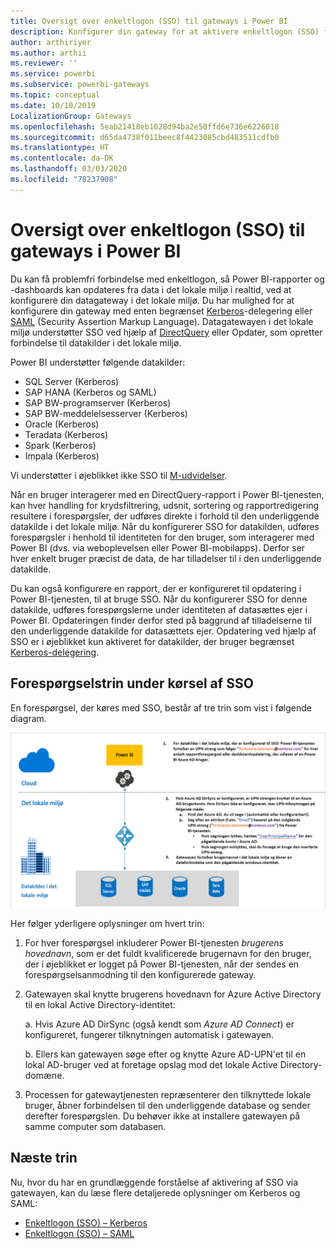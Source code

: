 ```yaml
---
title: Oversigt over enkeltlogon (SSO) til gateways i Power BI
description: Konfigurer din gateway for at aktivere enkeltlogon (SSO) fra Power BI til datakilder i det lokale miljø.
author: arthiriyer
ms.author: arthii
ms.reviewer: ''
ms.service: powerbi
ms.subservice: powerbi-gateways
ms.topic: conceptual
ms.date: 10/10/2019
LocalizationGroup: Gateways
ms.openlocfilehash: 5eab21418eb1028d94ba2e50ffd6e736e6226018
ms.sourcegitcommit: d65da4738f011beec8f4423085cbd483511cdfb0
ms.translationtype: HT
ms.contentlocale: da-DK
ms.lasthandoff: 03/03/2020
ms.locfileid: "78237908"
---
```

# <a name="overview-of-single-sign-on-sso-for-gateways-in-power-bi"></a>Oversigt over enkeltlogon (SSO) til gateways i Power BI

Du kan få problemfri forbindelse med enkeltlogon, så Power BI-rapporter og -dashboards kan opdateres fra data i det lokale miljø i realtid, ved at konfigurere din datagateway i det lokale miljø. Du har mulighed for at konfigurere din gateway med enten begrænset [Kerberos](service-gateway-sso-kerberos.md)-delegering eller [SAML](service-gateway-sso-saml.md) (Security Assertion Markup Language). Datagatewayen i det lokale miljø understøtter SSO ved hjælp af [DirectQuery](desktop-directquery-about.md) eller Opdater, som opretter forbindelse til datakilder i det lokale miljø. 

Power BI understøtter følgende datakilder:

* SQL Server (Kerberos)
* SAP HANA (Kerberos og SAML)
* SAP BW-programserver (Kerberos)
* SAP BW-meddelelsesserver (Kerberos) 
* Oracle (Kerberos) 
* Teradata (Kerberos)
* Spark (Kerberos)
* Impala (Kerberos)

Vi understøtter i øjeblikket ikke SSO til [M-udvidelser](https://github.com/microsoft/DataConnectors/blob/master/docs/m-extensions.md).

Når en bruger interagerer med en DirectQuery-rapport i Power BI-tjenesten, kan hver handling for krydsfiltrering, udsnit, sortering og rapportredigering resultere i forespørgsler, der udføres direkte i forhold til den underliggende datakilde i det lokale miljø. Når du konfigurerer SSO for datakilden, udføres forespørgsler i henhold til identiteten for den bruger, som interagerer med Power BI (dvs. via weboplevelsen eller Power BI-mobilapps). Derfor ser hver enkelt bruger præcist de data, de har tilladelser til i den underliggende datakilde. 

Du kan også konfigurere en rapport, der er konfigureret til opdatering i Power BI-tjenesten, til at bruge SSO. Når du konfigurerer SSO for denne datakilde, udføres forespørgslerne under identiteten af datasættes ejer i Power BI. Opdateringen finder derfor sted på baggrund af tilladelserne til den underliggende datakilde for datasættets ejer. Opdatering ved hjælp af SSO er i øjeblikket kun aktiveret for datakilder, der bruger begrænset [Kerberos-delegering](service-gateway-sso-kerberos.md). 

## <a name="query-steps-when-running-sso"></a>Forespørgselstrin under kørsel af SSO

En forespørgsel, der køres med SSO, består af tre trin som vist i følgende diagram.

![SSO-forespørgselstrin](media/service-gateway-sso-overview/sso-query-steps.png)

Her følger yderligere oplysninger om hvert trin:

1. For hver forespørgsel inkluderer Power BI-tjenesten *brugerens hovednavn*, som er det fuldt kvalificerede brugernavn for den bruger, der i øjeblikket er logget på Power BI-tjenesten, når der sendes en forespørgselsanmodning til den konfigurerede gateway.

2. Gatewayen skal knytte brugerens hovednavn for Azure Active Directory til en lokal Active Directory-identitet:

   a. Hvis Azure AD DirSync (også kendt som *Azure AD Connect*) er konfigureret, fungerer tilknytningen automatisk i gatewayen.

   b.  Ellers kan gatewayen søge efter og knytte Azure AD-UPN'et til en lokal AD-bruger ved at foretage opslag mod det lokale Active Directory-domæne.

3. Processen for gatewaytjenesten repræsenterer den tilknyttede lokale bruger, åbner forbindelsen til den underliggende database og sender derefter forespørgslen. Du behøver ikke at installere gatewayen på samme computer som databasen.

## <a name="next-steps"></a>Næste trin

Nu, hvor du har en grundlæggende forståelse af aktivering af SSO via gatewayen, kan du læse flere detaljerede oplysninger om Kerberos og SAML:

* [Enkeltlogon (SSO) – Kerberos](service-gateway-sso-kerberos.md)
* [Enkeltlogon (SSO) – SAML](service-gateway-sso-saml.md)
